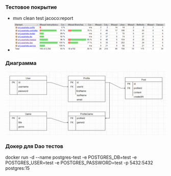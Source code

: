 ### Тестовое покрытие 
- mvn clean test jacoco:report
- ![img.png](img.png)

### Диаграмма
![img_1.png](img_1.png)

### Докер для Dao тестов
docker run -d --name postgres-test -e POSTGRES_DB=test -e POSTGRES_USER=test -e POSTGRES_PASSWORD=test -p 5432:5432 postgres:15